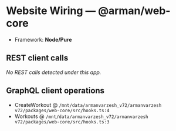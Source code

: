 # Website Wiring — @arman/web-core

- Framework: **Node/Pure**
## REST client calls
_No REST calls detected under this app._

## GraphQL client operations
- CreateWorkout @ `/mnt/data/armanvarzesh_v72/armanvarzesh v72/packages/web-core/src/hooks.ts:4`
- Workouts @ `/mnt/data/armanvarzesh_v72/armanvarzesh v72/packages/web-core/src/hooks.ts:3`
